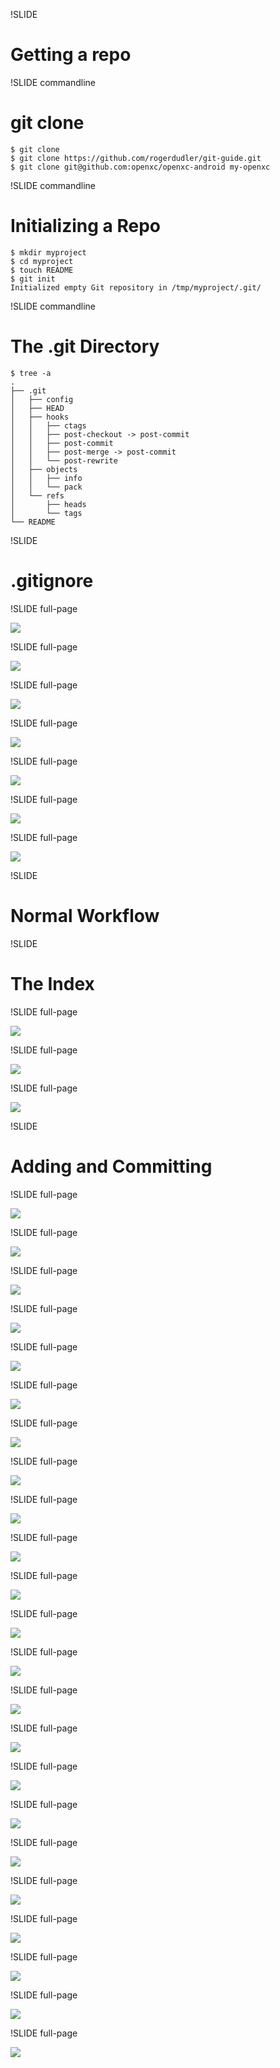 !SLIDE

# Getting a repo

!SLIDE commandline

# git clone

    $ git clone
    $ git clone https://github.com/rogerdudler/git-guide.git
    $ git clone git@github.com:openxc/openxc-android my-openxc

!SLIDE commandline

# Initializing a Repo

    $ mkdir myproject
    $ cd myproject
    $ touch README
    $ git init
    Initialized empty Git repository in /tmp/myproject/.git/

!SLIDE commandline

# The .git Directory

    $ tree -a
    .
    ├── .git
    │   ├── config
    │   ├── HEAD
    │   ├── hooks
    │   │   ├── ctags
    │   │   ├── post-checkout -> post-commit
    │   │   ├── post-commit
    │   │   ├── post-merge -> post-commit
    │   │   └── post-rewrite
    │   ├── objects
    │   │   ├── info
    │   │   └── pack
    │   └── refs
    │       ├── heads
    │       └── tags
    └── README


!SLIDE

# .gitignore

!SLIDE full-page

<img src="../img/image-329.jpeg" />

!SLIDE full-page

<img src="../img/image-319.jpeg" />

!SLIDE full-page

<img src="../img/image-320.jpeg" />

!SLIDE full-page

<img src="../img/image-321.jpeg" />

!SLIDE full-page

<img src="../img/image-322.jpeg" />

!SLIDE full-page

<img src="../img/image-323.jpeg" />

!SLIDE full-page

<img src="../img/image-324.jpeg" />

!SLIDE

# Normal Workflow

!SLIDE

# The Index

!SLIDE full-page

<img src="../img/image-255.jpeg" />

!SLIDE full-page

<img src="../img/image-256.jpeg" />

!SLIDE full-page

<img src="../img/image-257.jpeg" />


!SLIDE

# Adding and Committing

!SLIDE full-page

<img src="../img/basic-149.jpeg" />

!SLIDE full-page

<img src="../img/basic-150.jpeg" />

!SLIDE full-page

<img src="../img/basic-151.jpeg" />

!SLIDE full-page

<img src="../img/basic-153.jpeg" />

!SLIDE full-page

<img src="../img/basic-154.jpeg" />

!SLIDE full-page

<img src="../img/basic-155.jpeg" />

!SLIDE full-page

<img src="../img/basic-156.jpeg" />

!SLIDE full-page

<img src="../img/basic-157.jpeg" />

!SLIDE full-page

<img src="../img/basic-158.jpeg" />

!SLIDE full-page

<img src="../img/basic-159.jpeg" />

!SLIDE full-page

<img src="../img/basic-160.jpeg" />

!SLIDE full-page

<img src="../img/basic-161.jpeg" />

!SLIDE full-page

<img src="../img/image-337.jpeg" />

!SLIDE full-page

<img src="../img/image-338.jpeg" />

!SLIDE full-page

<img src="../img/image-339.jpeg" />


!SLIDE full-page

<img src="../img/basic-162.jpeg" />

!SLIDE full-page

<img src="../img/basic-163.jpeg" />

!SLIDE full-page

<img src="../img/basic-164.jpeg" />

!SLIDE full-page

<img src="../img/basic-165.jpeg" />

!SLIDE full-page

<img src="../img/basic-166.jpeg" />

!SLIDE full-page

<img src="../img/basic-168.jpeg" />

!SLIDE full-page

<img src="../img/basic-169.jpeg" />

!SLIDE full-page

<img src="../img/basic-170.jpeg" />
